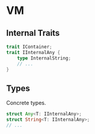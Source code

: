 # VM

## Internal Traits

```rust
trait IContainer;
trait IInternalAny {
    type InternalString;
    // ...
}
```

## Types

Concrete types.

```rust
struct Any<T: IInternalAny>;
struct String<T: IInternalAny>;
// ...
```
